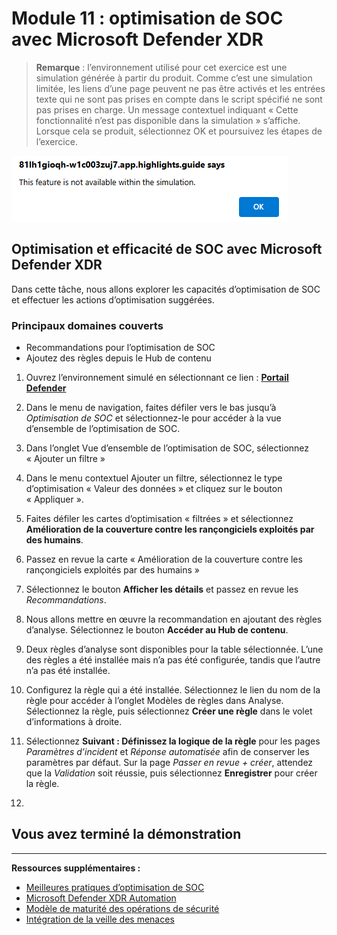 # Module 11 : optimisation de SOC avec Microsoft Defender XDR

>**Remarque** : l’environnement utilisé pour cet exercice est une simulation générée à partir du produit. Comme c’est une simulation limitée, les liens d’une page peuvent ne pas être activés et les entrées texte qui ne sont pas prises en compte dans le script spécifié ne sont pas prises en charge. Un message contextuel indiquant « Cette fonctionnalité n’est pas disponible dans la simulation » s’affiche. Lorsque cela se produit, sélectionnez OK et poursuivez les étapes de l’exercice.  

![Message d’erreur affiché dans une fenêtre contextuelle](../Media/simulation-pop-up-error.png)

## Optimisation et efficacité de SOC avec Microsoft Defender XDR

Dans cette tâche, nous allons explorer les capacités d’optimisation de SOC et effectuer les actions d’optimisation suggérées.

### Principaux domaines couverts

- Recommandations pour l’optimisation de SOC
- Ajoutez des règles depuis le Hub de contenu

1. Ouvrez l’environnement simulé en sélectionnant ce lien : **[Portail Defender](https://app.highlights.guide/start/b16f9188-595d-44d9-9f14-26b91e9568d6?guide=true&autoHide=true)**

1. Dans le menu de navigation, faites défiler vers le bas jusqu’à *Optimisation de SOC* et sélectionnez-le pour accéder à la vue d’ensemble de l’optimisation de SOC.

1. Dans l’onglet Vue d’ensemble de l’optimisation de SOC, sélectionnez « Ajouter un filtre »

1. Dans le menu contextuel Ajouter un filtre, sélectionnez le type d’optimisation « Valeur des données » et cliquez sur le bouton « Appliquer ».

1. Faites défiler les cartes d’optimisation « filtrées » et sélectionnez **Amélioration de la couverture contre les rançongiciels exploités par des humains**.

1. Passez en revue la carte « Amélioration de la couverture contre les rançongiciels exploités par des humains »

1. Sélectionnez le bouton **Afficher les détails** et passez en revue les *Recommandations*.

1. Nous allons mettre en œuvre la recommandation en ajoutant des règles d’analyse. Sélectionnez le bouton **Accéder au Hub de contenu**.

1. Deux règles d’analyse sont disponibles pour la table sélectionnée. L’une des règles a été installée mais n’a pas été configurée, tandis que l’autre n’a pas été installée.

1. Configurez la règle qui a été installée. Sélectionnez le lien du nom de la règle pour accéder à l’onglet Modèles de règles dans Analyse. Sélectionnez la règle, puis sélectionnez **Créer une règle** dans le volet d’informations à droite.

1. Sélectionnez **Suivant : Définissez la logique de la règle** pour les pages *Paramètres d’incident* et *Réponse automatisée* afin de conserver les paramètres par défaut. Sur la page *Passer en revue + créer*, attendez que la *Validation* soit réussie, puis sélectionnez **Enregistrer** pour créer la règle.

1. 

## Vous avez terminé la démonstration

---

**Ressources supplémentaires :**

- [Meilleures pratiques d’optimisation de SOC](https://docs.microsoft.com/security/operations/soc-optimization)
- [Microsoft Defender XDR Automation](https://docs.microsoft.com/microsoft-365/security/defender/m365d-autoir)
- [Modèle de maturité des opérations de sécurité](https://docs.microsoft.com/security/operations/security-operations-maturity-model)
- [Intégration de la veille des menaces](https://docs.microsoft.com/microsoft-365/security/defender/threat-analytics)
